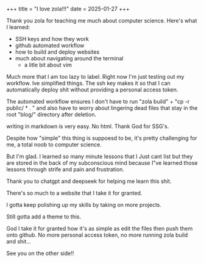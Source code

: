 +++
title = "I love zola!!!"
date = 2025-01-27
+++

Thank you zola for teaching me much about computer science. Here's what I learned:

- SSH keys and how they work
- github automated workflow
- how to build and deploy websites
- much about navigating around the terminal 
    - a litle bit about vim 


Much more that I am too lazy to label. Right now I'm just testing out my workflow. Ive simplified things. The ssh key makes it so that I can automatically deploy shit without providing a personal access token. 

The automated workflow ensures I don't have to run "zola build" + "cp -r public/ * . " and also have to worry about lingering dead files that stay in the root "blog/" directory after deletion.

writing in markdown is very easy. No html. Thank God for SSG's.

Despite how "simple" this thing is suppoesd to be, it's pretty challenging for me, a total noob to computer science.

But I'm glad. I learned so many minute lessons that I Just cant list but they are stored in the back of my subconscious mind because I"ve learned those lessons through strife and pain and frustration. 

Thank you to chatgpt and deepseek for helping me learn this shit. 

There's so much to a website that I take it for granted.

I gotta keep polishing up my skills by taking on more projects. 

Still gotta add a theme to this.

God I take it for granted how it's as simple as edit the files then push them onto github. No more personal access token, no more running zola build and shit... 

See you on the other side!!
